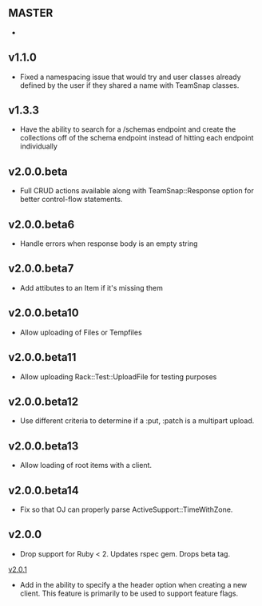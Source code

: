 MASTER
------

-

v1.1.0
------

- Fixed a namespacing issue that would try and user classes already defined by
  the user if they shared a name with TeamSnap classes.

v1.3.3
------

- Have the ability to search for a /schemas endpoint and create the collections
  off of the schema endpoint instead of hitting each endpoint individually

v2.0.0.beta
------

- Full CRUD actions available along with TeamSnap::Response option for better
  control-flow statements.

v2.0.0.beta6
------

- Handle errors when response body is an empty string

v2.0.0.beta7
------

- Add attibutes to an Item if it's missing them

v2.0.0.beta10
------

- Allow uploading of Files or Tempfiles

v2.0.0.beta11
------

- Allow uploading Rack::Test::UploadFile for testing purposes

v2.0.0.beta12
------

- Use different criteria to determine if a :put, :patch is a multipart upload.

v2.0.0.beta13
------

- Allow loading of root items with a client.

v2.0.0.beta14
------

- Fix so that OJ can properly parse ActiveSupport::TimeWithZone.

v2.0.0
------

- Drop support for Ruby < 2. Updates rspec gem. Drops beta tag.

[v2.0.1](https://github.com/teamsnap/teamsnap_rb/pull/97)

- Add in the ability to specify a the header option when creating a new client.  This feature is primarily to be used to support feature flags.
